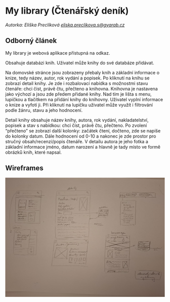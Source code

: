 # My library (Čtenářský deník) 

*Autorka: Eliška Preclíková <eliska.preclikova.s@gyarab.cz>*

## Odborný článek
My library je webová aplikace přístupná na odkaz. 

Obsahuje databázi knih. Uživatel může knihy do své databáze přidávat. 

Na domovské stránce jsou zobrazeny přebaly knih a základní informace o knize, tedy název, autor, rok vydání a popisek. Po kliknutí na knihu se zobrazí detail knihy. Je zde i rozbalovací nabídka s možnostmi stavu čtenáře: chci číst, právě čtu, přečteno a knihovna. Knihovna je nastavena jako výchozí a jsou zde předem přidané knihy. 
Nad tím je lišta s menu, lupičkou a tlačítkem na přidání knihy do knihovny. Uživatel vyplní informace o knize a vyfotí ji. Při kliknutí na lupičku uživatel může využít i filtrování podle žánru, stavu a jeho hodnocení. 

Detail knihy obsahuje název knihy, autora, rok vydání, nakladatelství, popisek a stav s nabídkou: chci číst, právě čtu, přečteno. Po zvolení “přečteno” se zobrazí další kolonky: začátek čtení, dočteno, zde se napíše do kolonky datum. Dále hodnocení od 0-10 a nakonec je zde prostor pro stručný obsah/recenzi/popis čtenáře. 
V detailu autora je jeho fotka a základní informace jméno, datum narození a hlavně je tady místo ve formě obrázků knih, které napsal. 


## Wireframes
![wireframe](https://github.com/gyarab/2024_wt_prj_preclikova/blob/main/wireframe.jpg?raw=true)


